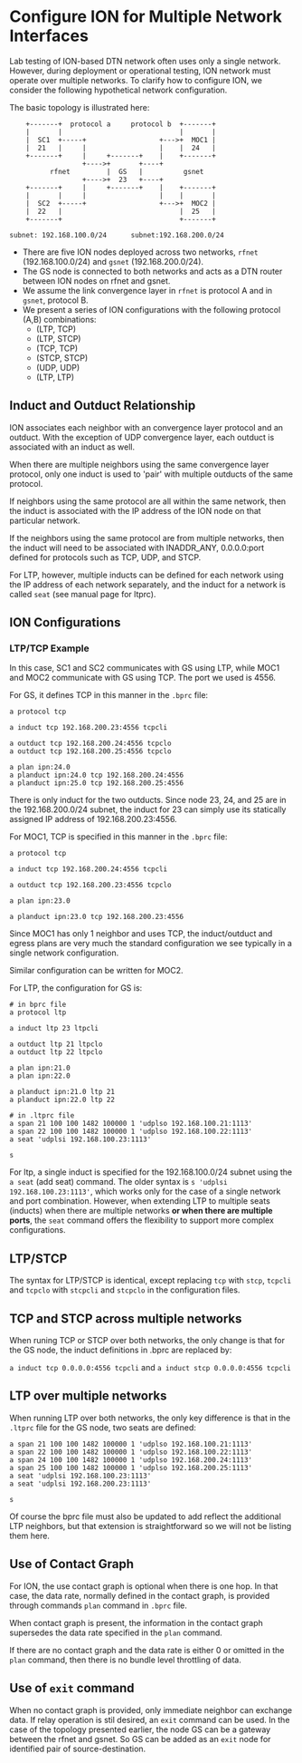 # Configure ION for Multiple Network Interfaces

Lab testing of ION-based DTN network often uses only a single network. However, during deployment or operational testing, ION network must operate over multiple networks. To clarify how to configure ION, we consider the following hypothetical network configuration.

The basic topology is illustrated here:

```text
    +-------+  protocol a     protocol b  +-------+
    |       |                             |       |
    |  SC1  +-----+                  +--->+  MOC1 |
    |  21   |     |                  |    |  24   |
    +-------+     |     +-------+    |    +-------+
                  +---->+       +----+
          rfnet         |  GS   |          gsnet
                  +---->+  23   +----+
    +-------+     |     +-------+    |    +-------+
    |       |     |                  |    |       |
    |  SC2  +-----+                  +--->+  MOC2 |
    |  22   |                             |  25   |
    +-------+                             +-------+

subnet: 192.168.100.0/24      subnet:192.168.200.0/24
```

* There are five ION nodes deployed across two networks, `rfnet` (192.168.100.0/24) and `gsnet` (192.168.200.0/24).
* The GS node is connected to both networks and acts as a DTN router between ION nodes on rfnet and gsnet.
* We assume the link convergence layer in `rfnet` is protocol A and in `gsnet`, protocol B.
* We present a series of ION configurations with the following protocol (A,B) combinations:
  * (LTP, TCP)
  * (LTP, STCP)
  * (TCP, TCP)
  * (STCP, STCP)
  * (UDP, UDP)
  * (LTP, LTP)

## Induct and Outduct Relationship

ION associates each neighbor with an convergence layer protocol and an outduct. With the exception of UDP convergence layer, each outduct is associated with an induct as well.

When there are multiple neighbors using the same convergence layer protocol, only one induct is used to 'pair' with multiple outducts of the same protocol.

If neighbors using the same protocol are all within the same network, then the induct is associated with the IP address of the ION node on that particular network.

If the neighbors using the same protocol are from multiple networks, then the induct will need to be associated with INADDR_ANY, 0.0.0.0:port defined for protocols such as TCP, UDP, and STCP.

For LTP, however, multiple inducts can be defined for each network using the IP address of each network separately, and the induct for a network is called `seat` (see manual page for ltprc).

## ION Configurations

### LTP/TCP Example

In this case, SC1 and SC2 communicates with GS using LTP, while MOC1 and MOC2 communicate with GS using TCP. The port we used is 4556.

For GS, it defines TCP in this manner in the `.bprc` file:

```text
a protocol tcp

a induct tcp 192.168.200.23:4556 tcpcli

a outduct tcp 192.168.200.24:4556 tcpclo
a outduct tcp 192.168.200.25:4556 tcpclo

a plan ipn:24.0
a planduct ipn:24.0 tcp 192.168.200.24:4556
a planduct ipn:25.0 tcp 192.168.200.25:4556
```

There is only induct for the two outducts. Since node 23, 24, and 25 are in the 192.168.200.0/24 subnet, the induct for 23 can simply use its statically assigned IP address of 192.168.200.23:4556.

For MOC1, TCP is specified in this manner in the `.bprc` file:

```text
a protocol tcp

a induct tcp 192.168.200.24:4556 tcpcli

a outduct tcp 192.168.200.23:4556 tcpclo

a plan ipn:23.0

a planduct ipn:23.0 tcp 192.168.200.23:4556
```

Since MOC1 has only 1 neighbor and uses TCP, the induct/outduct and egress plans are very much the standard configuration we see typically in a single network configuration.

Similar configuration can be written for MOC2.

For LTP, the configuration for GS is:

```text
# in bprc file
a protocol ltp

a induct ltp 23 ltpcli

a outduct ltp 21 ltpclo
a outduct ltp 22 ltpclo

a plan ipn:21.0 
a plan ipn:22.0

a planduct ipn:21.0 ltp 21
a planduct ipn:22.0 ltp 22

# in .ltprc file
a span 21 100 100 1482 100000 1 'udplso 192.168.100.21:1113'
a span 22 100 100 1482 100000 1 'udplso 192.168.100.22:1113'
a seat 'udplsi 192.168.100.23:1113'

s
```

For ltp, a single induct is specified for the 192.168.100.0/24 subnet using the `a seat` (add seat) command. The older syntax is `s 'udplsi 192.168.100.23:1113'`, which works only for the case of a single network and port combination. However, when extending LTP to multiple seats (inducts) when there are multiple networks __or when there are multiple ports__, the `seat` command offers the flexibility to support more complex configurations.

## LTP/STCP

The syntax for LTP/STCP is identical, except replacing `tcp` with `stcp`, `tcpcli` and `tcpclo` with `stcpcli` and `stcpclo` in the configuration files.

## TCP and STCP across multiple networks

When runing TCP or STCP over both networks, the only change is that for the GS node, the induct definitions in .bprc are replaced by:

`a induct tcp 0.0.0.0:4556 tcpcli` and `a induct stcp 0.0.0.0:4556 tcpcli`

## LTP over multiple networks

When running LTP over both networks, the only key difference is that in the `.ltprc` file for the GS node, two seats are defined:

```text
a span 21 100 100 1482 100000 1 'udplso 192.168.100.21:1113'
a span 22 100 100 1482 100000 1 'udplso 192.168.100.22:1113'
a span 24 100 100 1482 100000 1 'udplso 192.168.200.24:1113'
a span 25 100 100 1482 100000 1 'udplso 192.168.200.25:1113'
a seat 'udplsi 192.168.100.23:1113'
a seat 'udplsi 192.168.200.23:1113'

s
```

Of course the bprc file must also be updated to add reflect the additional LTP neighbors, but that extension is straightforward so we will not be listing them here.

## Use of Contact Graph

For ION, the use contact graph is optional when there is one hop. In that case, the data rate, normally defined in the contact graph, is provided through commands `plan` command in `.bprc` file.

When contact graph is present, the information in the contact graph supersedes the data rate specified in the `plan` command.

If there are no contact graph and the data rate is either 0 or omitted in the `plan` command, then there is no bundle level throttling of data.

## Use of `exit` command

When no contact graph is provided, only immediate neighbor can exchange data. If relay operation is stil desired, an `exit` command can be used. In the case of the topology presented earlier, the node GS can be a gateway between the rfnet and gsnet. So GS can be added as an `exit` node for identified pair of source-destination.
